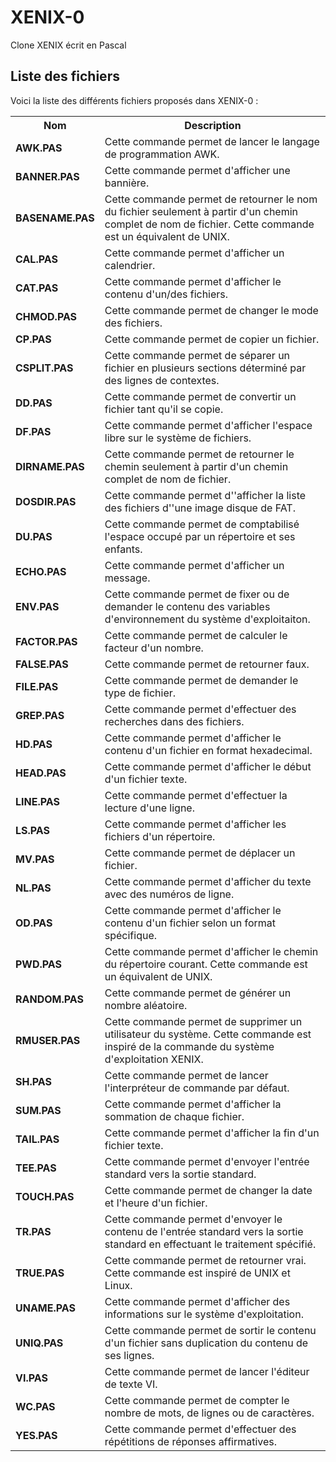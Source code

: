 # XENIX-0
Clone XENIX écrit en Pascal

<h2>Liste des fichiers</h2>

Voici la liste des différents fichiers proposés dans XENIX-0 :

<table>
		<tr>
			<th>Nom</th>
			<th>Description</th>	
		</tr>
		<tr>
			<td><b>AWK.PAS</b></td>
			<td>Cette commande permet de lancer le langage de programmation AWK.</td>
		</tr>
		<tr>
			<td><b>BANNER.PAS</b></td>
			<td>Cette commande permet d'afficher une bannière.</td>
		</tr>  
		<tr>
			<td><b>BASENAME.PAS</b></td>
			<td>Cette commande permet de retourner le nom du fichier seulement à partir d'un chemin complet de nom de fichier. Cette commande est un équivalent de UNIX.</td>
		</tr>  
		<tr>
			<td><b>CAL.PAS</b></td>
			<td>Cette commande permet d'afficher un calendrier.</td>
		</tr>  
	  <tr>
			<td><b>CAT.PAS</b></td>
			<td>Cette commande permet d'afficher le contenu d'un/des fichiers.</td>
		</tr>  
    <tr>
			<td><b>CHMOD.PAS</b></td>
			<td>Cette commande permet de changer le mode des fichiers.</td>
		</tr>  
		<tr>
			<td><b>CP.PAS</b></td>
			<td>Cette commande permet de copier un fichier.</td>
		</tr>  
    <tr>
			<td><b>CSPLIT.PAS</b></td>
			<td>Cette commande permet de séparer un fichier en plusieurs sections déterminé par des lignes de contextes.</td>
		</tr>
  <tr>
			<td><b>DD.PAS</b></td>
			<td>Cette commande permet de convertir un fichier tant qu'il se copie.</td>
		</tr>
	   <tr>
			<td><b>DF.PAS</b></td>
			<td>Cette commande permet d'afficher l'espace libre sur le système de fichiers.</td>
		</tr>  
  <tr>
			<td><b>DIRNAME.PAS</b></td>
			<td>Cette commande permet de retourner le chemin seulement à partir d'un chemin complet de nom de fichier.</td>
		</tr>
  <tr>
			<td><b>DOSDIR.PAS</b></td>
			<td>Cette commande permet d''afficher la liste des fichiers d''une image disque de FAT.</td>
		</tr>
		<tr>
			<td><b>DU.PAS</b></td>
			<td>Cette commande permet de comptabilisé l'espace occupé par un répertoire et ses enfants.</td>
		</tr>
     <tr>
			<td><b>ECHO.PAS</b></td>
			<td>Cette commande permet d'afficher un message.</td>
		</tr>  
  <tr>
			<td><b>ENV.PAS</b></td>
			<td>Cette commande permet de fixer ou de demander le contenu des variables d'environnement du système d'exploitaiton.</td>
		</tr>
		<tr>
			<td><b>FACTOR.PAS</b></td>
			<td>Cette commande permet de calculer le facteur d'un nombre.</td>
		</tr>  
  <tr>
			<td><b>FALSE.PAS</b></td>
			<td>Cette commande permet de retourner faux.</td>
		</tr>
  <tr>
			<td><b>FILE.PAS</b></td>
			<td>Cette commande permet de demander le type de fichier.</td>
		</tr>
		<tr>
			<td><b>GREP.PAS</b></td>
			<td>Cette commande permet d'effectuer des recherches dans des fichiers.</td>
		</tr>  
	    <tr>
			<td><b>HD.PAS</b></td>
			<td>Cette commande permet d'afficher le contenu d'un fichier en format hexadecimal.</td>
		</tr>
  <tr>
			<td><b>HEAD.PAS</b>
			<td>Cette commande permet d'afficher le début d'un fichier texte.</td>
		</tr>
		<tr>
			<td><b>LINE.PAS</b></td>
			<td>Cette commande permet d'effectuer la lecture d'une ligne.</td>
		</tr>
		<tr>
			<td><b>LS.PAS</b></td>
			<td>Cette commande permet d'afficher les fichiers d'un répertoire.</td>
		</tr>  
		<tr>
			<td><b>MV.PAS</b></td>
			<td>Cette commande permet de déplacer un fichier.</td>
		</tr>
  	<tr>
			<td><b>NL.PAS</b></td>
			<td>Cette commande permet d'afficher du texte avec des numéros de ligne.</td>
		</tr>
		<tr>
			<td><b>OD.PAS</b></td>
			<td>Cette commande permet d'afficher le contenu d'un fichier selon un format spécifique.</td>
		</tr>
		<tr>
			<td><b>PWD.PAS</b></td>
			<td>Cette commande permet d'afficher le chemin du répertoire courant. Cette commande est un équivalent de UNIX.</td>
		</tr>
		<tr>
			<td><b>RANDOM.PAS</b></td>
			<td>Cette commande permet de générer un nombre aléatoire.</td>
		</tr>
		<tr>
			<td><b>RMUSER.PAS</b></td>
			<td>Cette commande permet de supprimer un utilisateur du système. Cette commande est inspiré de la commande du système d'exploitation XENIX.</td>
		</tr>
		<tr>
			<td><b>SH.PAS</b></td>
			<td>Cette commande permet de lancer l'interpréteur de commande par défaut.</td>
		</tr>
		<tr>
			<td><b>SUM.PAS</b></td>
			<td>Cette commande permet d'afficher la sommation de chaque fichier.</td>
		</tr>
		<tr>
			<td><b>TAIL.PAS</b></td>
			<td>Cette commande permet d'afficher la fin d'un fichier texte.</td>
		</tr>
    <tr>
			<td><b>TEE.PAS</b></td>
			<td>Cette commande permet d'envoyer l'entrée standard vers la sortie standard.</td>
		</tr>
	  <tr>
			<td><b>TOUCH.PAS</b></td>
			<td>Cette commande permet de changer la date et l'heure d'un fichier.</td>
	  </tr>
		<tr>
			<td><b>TR.PAS</b></td>
			<td>Cette commande permet d'envoyer le contenu de l'entrée standard vers la sortie standard en effectuant le traitement spécifié.</td>
		</tr>  
		<tr>
			<td><b>TRUE.PAS</b></td>
			<td>Cette commande permet de retourner vrai. Cette commande est inspiré de UNIX et Linux.</td>
		</tr>	
	  <tr>
			<td><b>UNAME.PAS</b></td>
			<td>Cette commande permet d'afficher des informations sur le système d'exploitation.</td>
		</tr>  
		<tr>
			<td><b>UNIQ.PAS</b></td>
			<td>Cette commande permet de sortir le contenu d'un fichier sans duplication du contenu de ses lignes.</td>
		</tr>  
		<tr>
			<td><b>VI.PAS</b></td>
			<td>Cette commande permet de lancer l'éditeur de texte VI.</td>
		</tr>  
	  <tr>
			<td><b>WC.PAS</b></td>
			<td>Cette commande permet de compter le nombre de mots, de lignes ou de caractères.</td>
		</tr>  
		<tr>
			<td><b>YES.PAS</b></td>
			<td>Cette commande permet d'effectuer des répétitions de réponses affirmatives.</td>
		</tr>  
</table>
